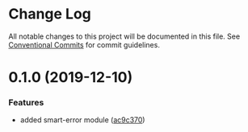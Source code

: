 # Change Log

All notable changes to this project will be documented in this file.
See [Conventional Commits](https://conventionalcommits.org) for commit guidelines.

# 0.1.0 (2019-12-10)


### Features

* added smart-error module ([ac9c370](https://github.com/smart-modules/smart-modules/commit/ac9c370636d7bec8ad248eed52a70727001914cc))
